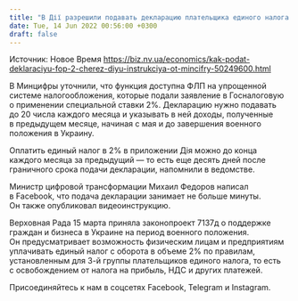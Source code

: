 ```yaml
---
title: "В Дії разрешили подавать декларацию плательщика единого налога в 2% и оплачивать его — инструкция"
date: Tue, 14 Jun 2022 00:56:00 +0300
draft: false
---
```

Источник: Новое Время https://biz.nv.ua/economics/kak-podat-deklaraciyu-fop-2-cherez-diyu-instrukciya-ot-mincifry-50249600.html


 В Минцифры уточнили, что функция доступна ФЛП на упрощенной системе налогообложения, которые подали заявление в Госналоговую о применении специальной ставки 2%. Декларацию нужно подавать до 20 числа каждого месяца и указывать в ней доходы, полученные в предыдущем месяце, начиная с мая и до завершения военного положения в Украину.

Оплатить единый налог в 2% в приложении Дія можно до конца каждого месяца за предыдущий — то есть еще десять дней после граничного срока подачи декларации, напомнили в ведомстве.

Министр цифровой трансформации Михаил Федоров написал в Facebook, что подача декларации занимает не больше минуты. Он также опубликовал видеоинструкцию.

Верховная Рада 15 марта приняла законопроект 7137д о поддержке граждан и бизнеса в Украине на период военного положения. Он предусматривает возможность физическим лицам и предприятиям уплачивать единый налог с оборота в объеме 2% по правилам, установленным для 3-й группы плательщиков единого налога, то есть с освобождением от налога на прибыль, НДС и других платежей.

Присоединяйтесь к нам в соцсетях Facebook, Telegram и Instagram.

